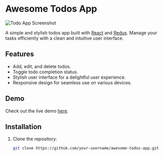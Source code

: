# Awesome Todos App

![Todo App Screenshot](todo-app-screenshot.png)

A simple and stylish todos app built with [React](https://reactjs.org/) and [Redux](https://redux.js.org/). Manage your tasks efficiently with a clean and intuitive user interface.

## Features

- Add, edit, and delete todos.
- Toggle todo completion status.
- Stylish user interface for a delightful user experience.
- Responsive design for seamless use on various devices.

## Demo

Check out the live demo [here](https://your-demo-link.com).

## Installation

1. Clone the repository:

   ```bash
   git clone https://github.com/your-username/awesome-todos-app.git
   ```
